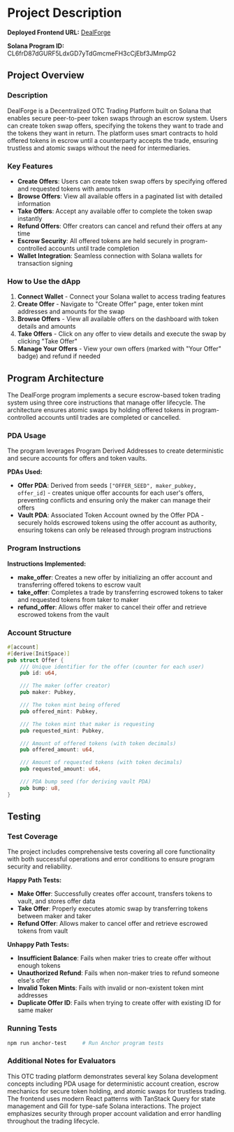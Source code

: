 # Project Description

**Deployed Frontend URL:** [DealForge](https://deal-forge.usamanasar.dev/)

**Solana Program ID:** CL6frD87dGURF5LdxGD7yTdGmcmeFH3cCjEbf3JMmpG2

## Project Overview

### Description

DealForge is a Decentralized OTC Trading Platform built on Solana that enables secure peer-to-peer token swaps through an escrow system. Users can create token swap offers, specifying the tokens they want to trade and the tokens they want in return. The platform uses smart contracts to hold offered tokens in escrow until a counterparty accepts the trade, ensuring trustless and atomic swaps without the need for intermediaries.

### Key Features

- **Create Offers**: Users can create token swap offers by specifying offered and requested tokens with amounts
- **Browse Offers**: View all available offers in a paginated list with detailed information
- **Take Offers**: Accept any available offer to complete the token swap instantly
- **Refund Offers**: Offer creators can cancel and refund their offers at any time
- **Escrow Security**: All offered tokens are held securely in program-controlled accounts until trade completion
- **Wallet Integration**: Seamless connection with Solana wallets for transaction signing

### How to Use the dApp

1. **Connect Wallet** - Connect your Solana wallet to access trading features
2. **Create Offer** - Navigate to "Create Offer" page, enter token mint addresses and amounts for the swap
3. **Browse Offers** - View all available offers on the dashboard with token details and amounts
4. **Take Offers** - Click on any offer to view details and execute the swap by clicking "Take Offer"
5. **Manage Your Offers** - View your own offers (marked with "Your Offer" badge) and refund if needed

## Program Architecture

The DealForge program implements a secure escrow-based token trading system using three core instructions that manage offer lifecycle. The architecture ensures atomic swaps by holding offered tokens in program-controlled accounts until trades are completed or cancelled.

### PDA Usage

The program leverages Program Derived Addresses to create deterministic and secure accounts for offers and token vaults.

**PDAs Used:**

- **Offer PDA**: Derived from seeds `["OFFER_SEED", maker_pubkey, offer_id]` - creates unique offer accounts for each user's offers, preventing conflicts and ensuring only the maker can manage their offers
- **Vault PDA**: Associated Token Account owned by the Offer PDA - securely holds escrowed tokens using the offer account as authority, ensuring tokens can only be released through program instructions

### Program Instructions

**Instructions Implemented:**

- **make_offer**: Creates a new offer by initializing an offer account and transferring offered tokens to escrow vault
- **take_offer**: Completes a trade by transferring escrowed tokens to taker and requested tokens from taker to maker
- **refund_offer**: Allows offer maker to cancel their offer and retrieve escrowed tokens from the vault

### Account Structure

```rust
#[account]
#[derive(InitSpace)]
pub struct Offer {
    /// Unique identifier for the offer (counter for each user)
    pub id: u64,

    /// The maker (offer creator)
    pub maker: Pubkey,

    /// The token mint being offered
    pub offered_mint: Pubkey,

    /// The token mint that maker is requesting
    pub requested_mint: Pubkey,

    /// Amount of offered tokens (with token decimals)
    pub offered_amount: u64,

    /// Amount of requested tokens (with token decimals)
    pub requested_amount: u64,

    /// PDA bump seed (for deriving vault PDA)
    pub bump: u8,
}
```

## Testing

### Test Coverage

The project includes comprehensive tests covering all core functionality with both successful operations and error conditions to ensure program security and reliability.

**Happy Path Tests:**

- **Make Offer**: Successfully creates offer account, transfers tokens to vault, and stores offer data
- **Take Offer**: Properly executes atomic swap by transferring tokens between maker and taker
- **Refund Offer**: Allows maker to cancel offer and retrieve escrowed tokens from vault

**Unhappy Path Tests:**

- **Insufficient Balance**: Fails when maker tries to create offer without enough tokens
- **Unauthorized Refund**: Fails when non-maker tries to refund someone else's offer
- **Invalid Token Mints**: Fails with invalid or non-existent token mint addresses
- **Duplicate Offer ID**: Fails when trying to create offer with existing ID for same maker

### Running Tests

```bash
npm run anchor-test     # Run Anchor program tests
```

### Additional Notes for Evaluators

This OTC trading platform demonstrates several key Solana development concepts including PDA usage for deterministic account creation, escrow mechanics for secure token holding, and atomic swaps for trustless trading. The frontend uses modern React patterns with TanStack Query for state management and Gill for type-safe Solana interactions. The project emphasizes security through proper account validation and error handling throughout the trading lifecycle.
